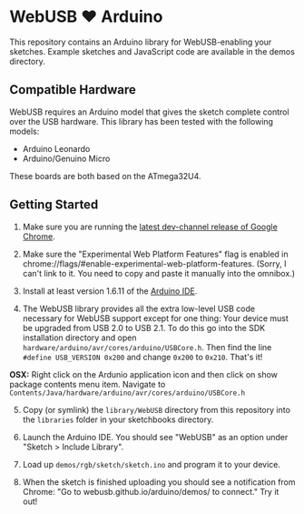 WebUSB ❤ ️Arduino
================

This repository contains an Arduino library for WebUSB-enabling your sketches. Example sketches and JavaScript code are available in the demos directory.

Compatible Hardware
-------------------

WebUSB requires an Arduino model that gives the sketch complete control over the USB hardware. This library has been tested with the following models:

 * Arduino Leonardo
 * Arduino/Genuino Micro

These boards are both based on the ATmega32U4.

Getting Started
---------------

1. Make sure you are running the [latest dev-channel release of Google Chrome](https://www.google.com/chrome/browser/desktop/index.html?extra=devchannel).

2. Make sure the "Experimental Web Platform Features" flag is enabled in chrome://flags/#enable-experimental-web-platform-features. (Sorry, I can't link to it. You need to copy and paste it manually into the omnibox.)

3. Install at least version 1.6.11 of the [Arduino IDE](https://www.arduino.cc/en/Main/Software).

4. The WebUSB library provides all the extra low-level USB code necessary for WebUSB support except for one thing: Your device must be upgraded from USB 2.0 to USB 2.1. To do this go into the SDK installation directory and open `hardware/arduino/avr/cores/arduino/USBCore.h`. Then find the line `#define USB_VERSION 0x200` and change `0x200` to `0x210`. That's it!

  **OSX:** Right click on the Ardunio application icon and then click on show package contents menu item. Navigate to `Contents/Java/hardware/arduino/avr/cores/arduino/USBCore.h`

5. Copy (or symlink) the `library/WebUSB` directory from this repository into the `libraries` folder in your sketchbooks directory.

6. Launch the Arduino IDE. You should see "WebUSB" as an option under "Sketch > Include Library".

7. Load up `demos/rgb/sketch/sketch.ino` and program it to your device.

8. When the sketch is finished uploading you should see a notification from Chrome: "Go to webusb.github.io/arduino/demos/ to connect." Try it out!
